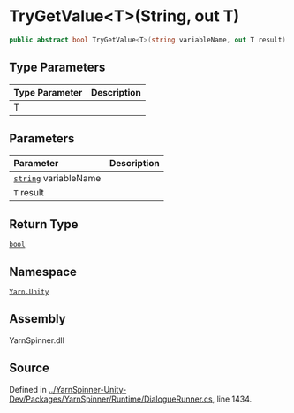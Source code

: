 # TryGetValue&lt;T&gt;\(String, out T\)

```csharp
public abstract bool TryGetValue<T>(string variableName, out T result)
```

## Type Parameters

| Type Parameter | Description |
| :--- | :--- |
| T |  |

## Parameters

| Parameter | Description |
| :--- | :--- |
| [`string`](https://docs.microsoft.com/dotnet/api/System.String) variableName |  |
| `T` result |  |

## Return Type

[`bool`](https://docs.microsoft.com/dotnet/api/System.Boolean)

## Namespace

[`Yarn.Unity`](../)

## Assembly

YarnSpinner.dll

## Source

Defined in [../YarnSpinner-Unity-Dev/Packages/YarnSpinner/Runtime/DialogueRunner.cs](https://github.com/YarnSpinnerTool/YarnSpinner-Unity//blob/develop/Runtime/DialogueRunner.cs#L1434), line 1434.

